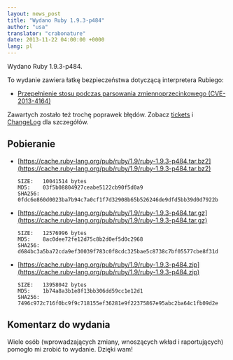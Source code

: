 ```yaml
---
layout: news_post
title: "Wydano Ruby 1.9.3-p484"
author: "usa"
translator: "crabonature"
date: 2013-11-22 04:00:00 +0000
lang: pl
---
```


Wydano Ruby 1.9.3-p484.

To wydanie zawiera łatkę bezpieczeństwa dotyczącą interpretera Rubiego:

 * [Przepełnienie stosu podczas parsowania zmiennoprzecinkowego (CVE-2013-4164)](/pl/news/2013/11/22/heap-overflow-in-floating-point-parsing-cve-2013-4164/)

Zawartych zostało też trochę poprawek błędów.
Zobacz [tickets](https://bugs.ruby-lang.org/projects/ruby-193/issues?set_filter=1&amp;status_id=5)
i [ChangeLog](https://svn.ruby-lang.org/repos/ruby/tags/v1_9_3_484/ChangeLog) dla szczegółów.

## Pobieranie

* [https://cache.ruby-lang.org/pub/ruby/1.9/ruby-1.9.3-p484.tar.bz2](https://cache.ruby-lang.org/pub/ruby/1.9/ruby-1.9.3-p484.tar.bz2)

      SIZE:   10041514 bytes
      MD5:    03f5b08804927ceabe5122cb90f5d0a9
      SHA256: 0fdc6e860d0023ba7b94c7a0cf1f7d32908b65b526246de9dfd5bb39d0d7922b

* [https://cache.ruby-lang.org/pub/ruby/1.9/ruby-1.9.3-p484.tar.gz](https://cache.ruby-lang.org/pub/ruby/1.9/ruby-1.9.3-p484.tar.gz)

      SIZE:   12576996 bytes
      MD5:    8ac0dee72fe12d75c8b2d0ef5d0c2968
      SHA256: d684bc3a5ba72cda9ef30039f783c0f8cdc325bae5c8738c7bf05577cbe8f31d

* [https://cache.ruby-lang.org/pub/ruby/1.9/ruby-1.9.3-p484.zip](https://cache.ruby-lang.org/pub/ruby/1.9/ruby-1.9.3-p484.zip)

      SIZE:   13958042 bytes
      MD5:    1b74a8a3b1e8f13bb306dd59cc1e12d1
      SHA256: 7496c972c716f0bc9f9c718155ef36281e9f22375867e95abc2ba64c1fb09d2e

## Komentarz do wydania

Wiele osób (wprowadzających zmiany, wnoszących wkład i raportujących) pomogło mi
zrobić to wydanie.
Dzięki wam!
